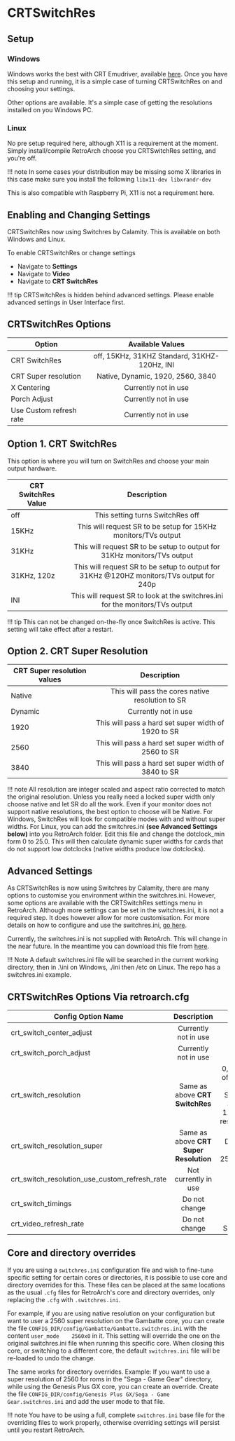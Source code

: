 # CRTSwitchRes

## Setup

### Windows 

Windows works the best with CRT Emudriver, available [here](https://geedorah.com/eiusdemmodi/forum/viewtopic.php?id=295). Once you have this setup and running, it is a simple case of turning CRTSwitchRes on and choosing your settings.

Other options are available. It's a simple case of getting the resolutions installed on you Windows PC.

### Linux

No pre setup required here, although X11 is a requirement at the moment. Simply install/compile RetroArch choose you CRTSwitchRes setting, and you're off.

!!! note
    In some cases your distribution may be missing some X libraries in this case make sure you install the 
    following `libx11-dev libxrandr-dev`

This is also compatible with Raspberry Pi, X11 is not a requirement here.

## Enabling and Changing Settings

CRTSwitchRes now using Switchres by Calamity. This is available on both Windows and Linux.

To enable CRTSwitchRes or change settings
- Navigate to **Settings**
- Navigate to **Video**
- Navigate to **CRT SwitchRes**

!!! tip
    CRTSwitchRes is hidden behind advanced settings. Please enable advanced settings in User Interface first.

## CRTSwitchRes Options

| Option                  | Available Values                                |
| ----------------------- |:-----------------------------------------------:|
| CRT SwitchRes           | off, 15KHz, 31KHZ Standard, 31KHZ- 120Hz, INI   |
| CRT Super resolution    | Native, Dynamic, 1920, 2560, 3840               |
| X Centering             | Currently not in use                            |
| Porch Adjust            | Currently not in use                            |
| Use Custom refresh rate | Currently not in use                            |

## Option 1. CRT SwitchRes

This option is where you will turn on SwitchRes and choose your main output hardware. 

| CRT SwitchRes Value     | Description                                                                              |
| ----------------------- |:----------------------------------------------------------------------------------------:|
| off                     | This setting turns SwitchRes off                                                         |
| 15KHz                   | This will request SR to be setup for 15KHz monitors/TVs output                           |
| 31KHz                   | This will request SR to be setup to output for 31KHz monitors/TVs output                 |
| 31KHz, 120z             | This will request SR to be setup to output for 31KHz @120HZ monitors/TVs output for 240p |
| INI                     | This will request SR to look at the switchres.ini for the monitors/TVs output            |

!!! tip
    This can not be changed on-the-fly once SwitchRes is active. This setting will take effect after a restart.

## Option 2. CRT Super Resolution

| CRT Super resolution values | Description                                            |
| --------------------------- |:------------------------------------------------------:|
| Native                      | This will pass the cores native resolution to SR       |
| Dynamic                     | Currently not in use                                   |
| 1920                        | This will pass a hard set super width of 1920 to SR    |
| 2560                        | This will pass a hard set super width of 2560 to SR    |
| 3840                        | This will pass a hard set super width of 3840 to SR    |

!!! note
    All resolution are integer scaled and aspect ratio corrected to match the original resolution. Unless you really need a locked super width only choose native and let SR do all the work. Even if your monitor does not support native resolutions, the best option to choose will be Native. For Windows, SwitchRes will look for compatible modes with and without super widths. For Linux, you can add the switchres.ini **(see Advanced Settings below)** into you RetroArch folder. Edit this file and change the dotclock_min form 0 to 25.0. This will then calculate dynamic super widths for cards that do not support low dotclocks (native widths produce low dotclocks).

## Advanced Settings

As CRTSwitchRes is now using Switchres by Calamity, there are many options to customise you environment within the switchres.ini. However, some options are available with the CRTSwitchRes settings menu in RetroArch. Although more settings can be set in the switchres.ini, it is not a required step. It does however allow for more customisation. For more details on how to configure and use the switchres.ini, [go here](https://gitlab.com/groovyarcade/support/-/wikis/3-Post-Installation-and-Maintenance/3.9-Configure-System-Wide-Switchres).

Currently, the switchres.ini is not supplied with RetoArch. This will change in the near future. In the meantime you can download this file from [here](https://raw.githubusercontent.com/antonioginer/switchres/master/switchres.ini).

!!! Note
    A default switchres.ini file will be searched in the current working directory, then in .\ini on Windows, ./ini then /etc on Linux. The repo has a switchres.ini example.

## CRTSwitchRes Options Via retroarch.cfg

| Config Option Name                              | Description                                            | Values                           | 
| ----------------------------------------------- |:------------------------------------------------------:|:--------------------------------:|
| crt_switch_center_adjust                        | Currently not in use                                   |                                  |
| crt_switch_porch_adjust                         | Currently not in use                                   |                                  |
| crt_switch_resolution                           | Same as above **CRT SwitchRes**                        | 0,1,2,3,4 - off, 15kHz, 31kHz Standard, 31kHz- 120Hz, INI respectively |
| crt_switch_resolution_super                     | Same as above **CRT Super Resolution**                 | Native, Dynamic, 1920, 2560, 3840|
| crt_switch_resolution_use_custom_refresh_rate   | Not currently in use                                   | false                            |
| crt_switch_timings                              | Do not change                                          |                                  |
| crt_video_refresh_rate                          | Do not change                                          | Set by SwitchRes                 |

## Core and directory overrides

If you are using a `switchres.ini` configuration file and wish to fine-tune specific setting for certain cores or directories, it is possible to use core and directory overrides for this. These files can be placed at the same locations as the usual `.cfg` files for RetroArch's core and directory overrides, only replacing the `.cfg` with `.switchres.ini`.

For example, if you are using native resolution on your configuration but want to user a 2560 super resolution on the Gambatte core, you can create the file `CONFIG_DIR/config/Gambatte/Gambatte.switchres.ini` with the content `user_mode    2560x0` in it. This setting will override the one on the original switchres.ini file when running this specific core. When closing this core, or switching to a different core, the default `switchres.ini` file will be re-loaded to undo the change.

The same works for directory overrides.
Example: If you want to use a super resolution of 2560 for roms in the "Sega - Game Gear" directory, while using the Genesis Plus GX core, you can create an override.
Create the file `CONFIG_DIR/config/Genesis Plus GX/Sega - Game Gear.switchres.ini` and add the user mode to that file.

!!! note
    You have to be using a full, complete `switchres.ini` base file for the overriding files to work properly, otherwise overriding settings will persist until you restart RetroArch.
